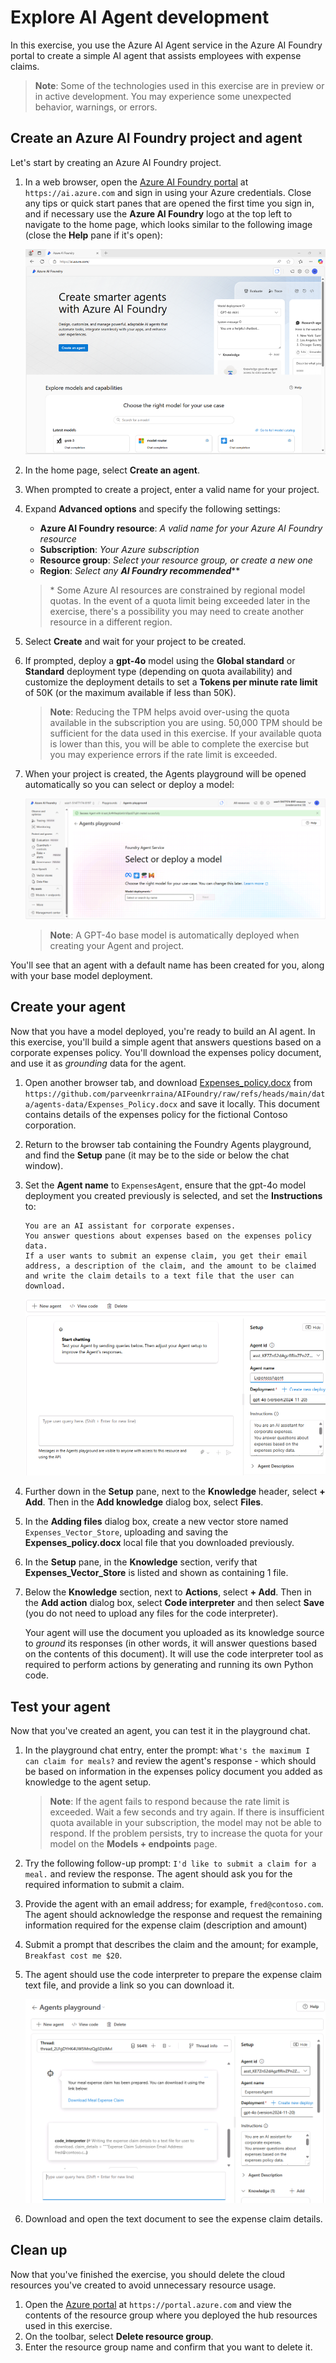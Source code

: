 # Explore AI Agent development

In this exercise, you use the Azure AI Agent service in the Azure AI Foundry portal to create a simple AI agent that assists employees with expense claims.

> **Note**: Some of the technologies used in this exercise are in preview or in active development. You may experience some unexpected behavior, warnings, or errors.

## Create an Azure AI Foundry project and agent

Let's start by creating an Azure AI Foundry project.

1. In a web browser, open the [Azure AI Foundry portal](https://ai.azure.com) at `https://ai.azure.com` and sign in using your Azure credentials. Close any tips or quick start panes that are opened the first time you sign in, and if necessary use the **Azure AI Foundry** logo at the top left to navigate to the home page, which looks similar to the following image (close the **Help** pane if it's open):

    ![Screenshot of Azure AI Foundry portal.](./Media/ai-foundry-home.png)

1. In the home page, select **Create an agent**.
1. When prompted to create a project, enter a valid name for your project.
1. Expand **Advanced options** and specify the following settings:
    - **Azure AI Foundry resource**: *A valid name for your Azure AI Foundry resource*
    - **Subscription**: *Your Azure subscription*
    - **Resource group**: *Select your resource group, or create a new one*
    - **Region**: *Select any **AI Foundry recommended***\**

    > \* Some Azure AI resources are constrained by regional model quotas. In the event of a quota limit being exceeded later in the exercise, there's a possibility you may need to create another resource in a different region.

1. Select **Create** and wait for your project to be created.
1. If prompted, deploy a **gpt-4o** model using the **Global standard** or **Standard** deployment type (depending on quota availability) and customize the deployment details to set a **Tokens per minute rate limit** of 50K (or the maximum available if less than 50K).

    > **Note**: Reducing the TPM helps avoid over-using the quota available in the subscription you are using. 50,000 TPM should be sufficient for the data used in this exercise. If your available quota is lower than this, you will be able to complete the exercise but you may experience errors if the rate limit is exceeded.

1. When your project is created, the Agents playground will be opened automatically so you can select or deploy a model:

    ![Screenshot of a Azure AI Foundry project Agents playground.](./Media/ai-foundry-agents-playground.png)

    >**Note**: A GPT-4o base model is automatically deployed when creating your Agent and project.

You'll see that an agent with a default name has been created for you, along with your base model deployment.

## Create your agent

Now that you have a model deployed, you're ready to build an AI agent. In this exercise, you'll build a simple agent that answers questions based on a corporate expenses policy. You'll download the expenses policy document, and use it as *grounding* data for the agent.

1. Open another browser tab, and download [Expenses_policy.docx](https://github.com/parveenkrraina/AIFoundry/raw/refs/heads/main/data/agents-data/Expenses_Policy.docx) from `https://github.com/parveenkrraina/AIFoundry/raw/refs/heads/main/data/agents-data/Expenses_Policy.docx` and save it locally. This document contains details of the expenses policy for the fictional Contoso corporation.
1. Return to the browser tab containing the Foundry Agents playground, and find the **Setup** pane (it may be to the side or below the chat window).
1. Set the **Agent name** to `ExpensesAgent`, ensure that the gpt-4o model deployment you created previously is selected, and set the **Instructions** to:

    ```prompt
   You are an AI assistant for corporate expenses.
   You answer questions about expenses based on the expenses policy data.
   If a user wants to submit an expense claim, you get their email address, a description of the claim, and the amount to be claimed and write the claim details to a text file that the user can download.
    ```

    ![Screenshot of the AI agent setup page in Azure AI Foundry portal.](./Media/ai-agent-setup.png)

1. Further down in the **Setup** pane, next to the **Knowledge** header, select **+ Add**. Then in the **Add knowledge** dialog box, select **Files**.
1. In the **Adding files** dialog box, create a new vector store named `Expenses_Vector_Store`, uploading and saving the **Expenses_policy.docx** local file that you downloaded previously.
1. In the **Setup** pane, in the **Knowledge** section, verify that **Expenses_Vector_Store** is listed and shown as containing 1 file.
1. Below the **Knowledge** section, next to **Actions**, select **+ Add**. Then in the **Add action** dialog box, select **Code interpreter** and then select **Save** (you do not need to upload any files for the code interpreter).

    Your agent will use the document you uploaded as its knowledge source to *ground* its responses (in other words, it will answer questions based on the contents of this document). It will use the code interpreter tool as required to perform actions by generating and running its own Python code.

## Test your agent

Now that you've created an agent, you can test it in the playground chat.

1. In the playground chat entry, enter the prompt: `What's the maximum I can claim for meals?` and review the agent's response - which should be based on information in the expenses policy document you added as knowledge to the agent setup.

    > **Note**: If the agent fails to respond because the rate limit is exceeded. Wait a few seconds and try again. If there is insufficient quota available in your subscription, the model may not be able to respond. If the problem persists, try to increase the quota for your model on the **Models + endpoints** page.

1. Try the following follow-up prompt: `I'd like to submit a claim for a meal.` and review the response. The agent should ask you for the required information to submit a claim.
1. Provide the agent with an email address; for example, `fred@contoso.com`. The agent should acknowledge the response and request the remaining information required for the expense claim (description and amount)
1. Submit a prompt that describes the claim and the amount; for example, `Breakfast cost me $20`.
1. The agent should use the code interpreter to prepare the expense claim text file, and provide a link so you can download it.

    ![Screenshot of the Agent Playground in Azure AI Foundry portal.](./Media/ai-agent-playground.png)

1. Download and open the text document to see the expense claim details.

## Clean up

Now that you've finished the exercise, you should delete the cloud resources you've created to avoid unnecessary resource usage.

1. Open the [Azure portal](https://portal.azure.com) at `https://portal.azure.com` and view the contents of the resource group where you deployed the hub resources used in this exercise.
1. On the toolbar, select **Delete resource group**.
1. Enter the resource group name and confirm that you want to delete it.